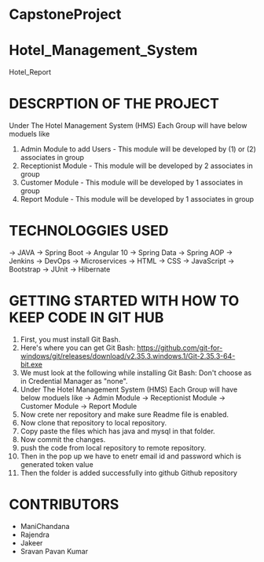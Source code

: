 # CapstoneProject
# Hotel_Management_System

Hotel_Report

# DESCRPTION OF THE PROJECT
Under The Hotel Management System (HMS) Each Group will have below moduels like 
1. Admin Module to add Users - This module will be developed by (1) or (2) associates in group 
2. Receptionist Module - This module will be developed by 2 associates in group 
3. Customer Module - This module will be developed by 1 associates in group 
4. Report Module - This module will be developed by 1 associates in group

# TECHNOLOGGIES USED
  -> JAVA
  -> Spring Boot
  -> Angular 10
  -> Spring Data
  -> Spring AOP
  -> Jenkins
  -> DevOps
  -> Microservices
  -> HTML
  -> CSS
  -> JavaScript
  -> Bootstrap
  -> JUnit
  -> Hibernate

# GETTING STARTED WITH HOW TO KEEP CODE IN GIT HUB
1. First, you must install Git Bash.
2. Here's where you can get Git Bash: https://github.com/git-for-windows/git/releases/download/v2.35.3.windows.1/Git-2.35.3-64-bit.exe
3. We must look at the following while installing Git Bash: Don't choose as in Credential Manager as "none".
4. Under The Hotel Management System (HMS) Each Group will have below moduels like 
    -> Admin Module
    -> Receptionist Module
    -> Customer Module
    -> Report Module
5. Now crete ner repository and make sure Readme file is enabled.
6. Now clone that repository to local repository.
7. Copy paste the files which has java and mysql in that folder.
8. Now commit the changes.
9. push the code from local repository to remote repository.  
10. Then in the pop up we have to enetr email id and password which is generated token value
11. Then the folder is added successfully into github Github repository



# CONTRIBUTORS
   - ManiChandana 
   - Rajendra
   - Jakeer
   - Sravan Pavan Kumar
   